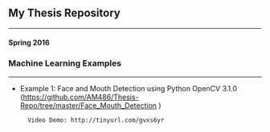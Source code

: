 ## My Thesis Repository
________________________
#### Spring 2016
### Machine Learning Examples
___________________________________
* Example 1: Face and Mouth Detection using Python OpenCV 3.1.0 (https://github.com/AM486/Thesis-Repo/tree/master/Face_Mouth_Detection )
 
		Video Demo: http://tinyurl.com/gvxs6yr



 
